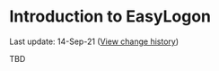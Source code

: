 # Introduction to EasyLogon
Last update: 14-Sep-21 ([View change history](https://github.com/foxdev-studio/easylogon-docs/commits/master/Get%20started/Introduction.md))

TBD
